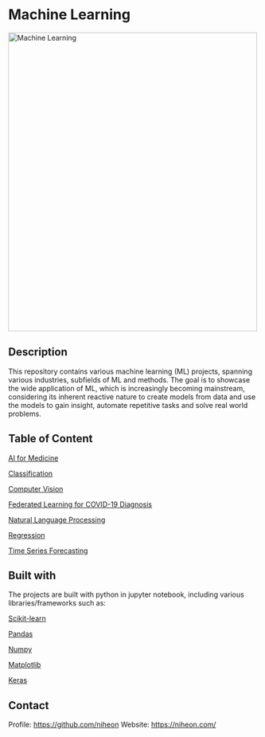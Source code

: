 
# Machine Learning

<img src="https://github.com/niheon/machine-learning/blob/main/Machine%20Learning.jpg" alt="Machine Learning" width="500" height="600">

## Description

This repository contains various machine learning (ML) projects, spanning various industries, subfields of ML and methods. The goal is to showcase the wide application of ML, which is increasingly becoming mainstream, considering its inherent reactive nature to create models from data and use the models to gain insight, automate repetitive tasks and solve real world problems. 

## Table of Content

<p><a href="https://github.com/niheon/machine-learning/tree/main/AI%20for%20Medicine">AI for Medicine</a></p>
<p><a href="https://github.com/niheon/machine-learning/tree/main/Classification">Classification</a></p>
<p><a href="https://github.com/niheon/machine-learning/tree/main/Computer%20Vision">Computer Vision</a></p>
<p><a href="https://github.com/niheon/machine-learning/tree/main/Federated%20Learning%20for%20COVID-19%20Diagnosis">Federated Learning for COVID-19 Diagnosis</a></p>
<p><a href="https://github.com/niheon/machine-learning/tree/main/Natural%20Language%20Processing">Natural Language Processing</a></p>
<p><a href="https://github.com/niheon/machine-learning/tree/main/Regression">Regression</a></p>
<p><a href="https://github.com/niheon/machine-learning/tree/main/Time%20Series%20Forecasting">Time Series Forecasting</a></p>

## Built with

The projects are built with python in jupyter notebook, including various libraries/frameworks such as:

<p><a href="https://scikit-learn.org/stable">Scikit-learn</a></p>
<p><a href="https://pandas.pydata.org/">Pandas</a></p>
<p><a href="https://numpy.org/">Numpy</a></p>
<p><a href="https://matplotlib.org/">Matplotlib</a></p>
<p><a href="https://keras.io/">Keras</a></p>

## Contact

Profile: https://github.com/niheon
Website: https://niheon.com/
 
